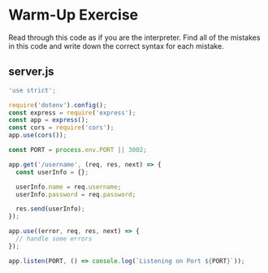 # Warm-Up Exercise

Read through this code as if you are the interpreter. Find all of the mistakes in this code and write down the correct syntax for each mistake.

## server.js

```js
'use strict';

require('dotenv').config();
const express = require('express');
const app = express();
const cors = require('cors');
app.use(cors());

const PORT = process.env.PORT || 3002;

app.get('/username', (req, res, next) => {
  const userInfo = {};

  userInfo.name = req.username;
  userInfo.password = req.password;

  res.send(userInfo);
});

app.use((error, req, res, next) => {
  // handle some errors
});

app.listen(PORT, () => console.log(`Listening on Port ${PORT}`));
```
